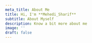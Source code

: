 ```yaml
---
meta_title: About Me
title: Hi, I'm **Mehedi_Sharif**
subtitle: About Myself
description: Know a bit more about me
image: ''
draft: false
---
```

